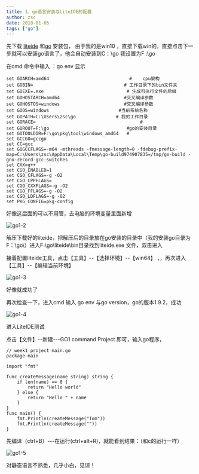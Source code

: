```yaml
---
title: 1、go语言安装与LiteIDE的配置
author: zsc
date: 2018-01-05
tags: ["go"]
---
```


先下载 [liteide](https://sourceforge.net/projects/liteide/?source=typ_redirect) 和[go](https://www.golangtc.com/download) 安装包， 由于我的是win10 ，直接下载win的，直接点击下一步就可以安装go语言了，他会自动安装到C：\go 我设置为F :\go





在cmd 命令中输入 ：go env  显示

```
set GOARCH=amd64                			  #    cpu架构   
set GOBIN=                              	# 工作目录下的bin文件夹  
set GOEXE=.exe                    			 # 生成可执行文件的后缀  
set GOHOSTARCH=amd64           	  	  		#交叉编译参数  
set GOHOSTOS=windows          			  	#交叉编译参数   
set GOOS=windows          				  #当前系统名称  
set GOPATH=C:\Users\zsc\go    			 # 我的工作目录  
set GORACE=                           			  #  
set GOROOT=F:\go		                   	 #go的安装目录  
set GOTOOLDIR=F:\go\pkg\tool\windows_amd64   #   
set GCCGO=gccgo  
set CC=gcc  
set GOGCCFLAGS=-m64 -mthreads -fmessage-length=0 -fdebug-prefix-map=C:\Users\zsc\AppData\Local\Temp\go-build974907835=/tmp/go-build -gno-record-gcc-switches
set CXX=g++  
set CGO_ENABLED=1   
set CGO_CFLAGS=-g -O2  
set CGO_CPPFLAGS=  
set CGO_CXXFLAGS=-g -O2  
set CGO_FFLAGS=-g -O2  
set CGO_LDFLAGS=-g -O2  
set PKG_CONFIG=pkg-config  
```

好像这后面的可以不用管，去电脑的环境变量里面新增

![go1-2](https://gitee.com/zscqsmy/blogimg/raw/master/img/go1-2.png)

解压下载好的liteide，把解压后的目录放在go安装的目录中（我的安装go目录为F：\go\）进入F:\go\liteide\bin目录找到liteide.exe 文件，双击进入

接着配置liteide工具，点击【工具】--【选择环境】--【win64】 ，，再次进入【工具】--【编辑当前环境】

![go1-3](https://gitee.com/zscqsmy/blogimg/raw/master/img/go1-3.png)

好像就成功了

 再次检查一下，进入cmd 输入 go env 与go version，go的版本1.9.2，成功

![go1-4](https://gitee.com/zscqsmy/blogimg/raw/master/img/go1-4.png)

进入LiteIDE测试

点击【文件】--新建---GO1 command Project   即可，输入go程序，

```
// week1 project main.go
package main

import "fmt"

func createMessage(name string) string {
	if len(name) == 0 {
		return "Hello world"
	} else {
		return "Hello " + name
	}
}
func main() {
	fmt.Println(createMessage("Tom"))
	fmt.Println(createMessage(""))
}

```

先编译（ctrl+B）---在运行(ctrl+alt+R)，就能看到结果：（和c的运行一样）

![go1-5](https://gitee.com/zscqsmy/blogimg/raw/master/img/go1-5.png)

对静态语言不熟悉，几乎小白，见谅！